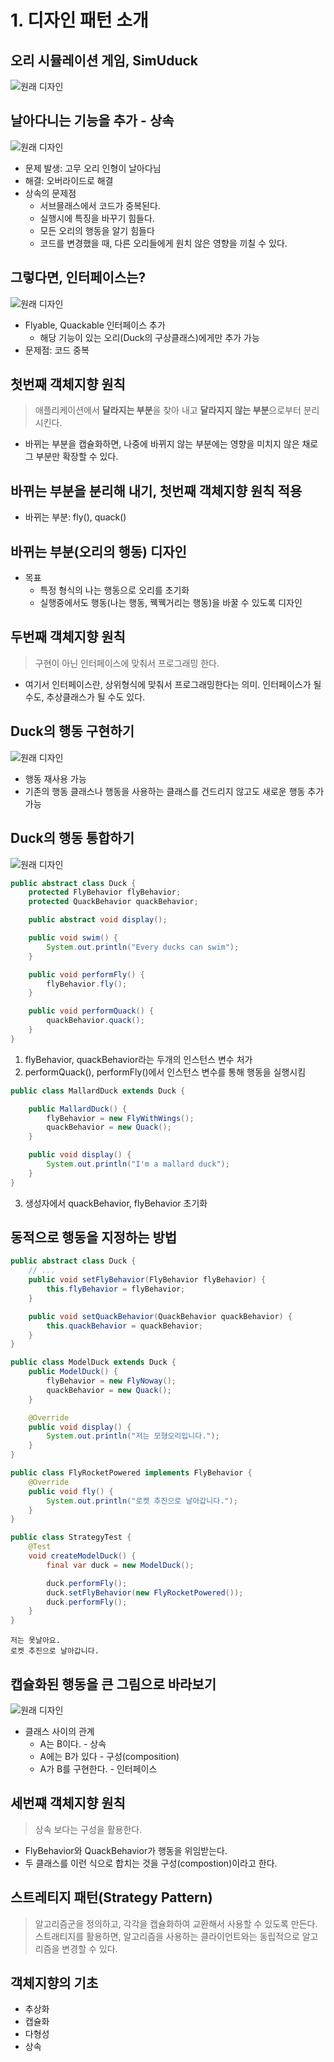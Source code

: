 # 1. 디자인 패턴 소개

## 오리 시뮬레이션 게임, SimUduck

![원래 디자인](./images/1.png)

## 날아다니는 기능을 추가 - 상속

![원래 디자인](./images/2.png)

* 문제 발생: 고무 오리 인형이 날아다님
* 해결: 오버라이드로 해결
* 상속의 문제점
    * 서브믈래스에서 코드가 중복된다.
    * 실행시에 특징을 바꾸기 힘들다.
    * 모든 오리의 행동을 알기 힘들다
    * 코드를 변경했을 때, 다른 오리들에게 원치 않은 영향을 끼칠 수 있다.

## 그렇다면, 인터페이스는?

![원래 디자인](./images/3.png)

* Flyable, Quackable 인터페이스 추가
    * 해당 기능이 있는 오리(Duck의 구상클래스)에게만 추가 가능
* 문제점: 코드 중복

## 첫번째 객체지향 원칙

> 애플리케이션에서 **달라지는 부분**을 찾아 내고 **달라지지 않는 부분**으로부터 분리 시킨다.

* 바뀌는 부분을 캡슐화하면, 나중에 바뀌지 않는 부분에는 영향을 미치지 않은 채로 그 부분만 확장할 수 있다.

## 바뀌는 부분을 분리해 내기, 첫번째 객체지향 원칙 적용

* 바뀌는 부분: fly(), quack()

## 바뀌는 부분(오리의 행동) 디자인

* 목표
    - 특정 형식의 나는 행동으로 오리를 초기화
    - 실행중에서도 행동(나는 행동, 꿱꿱거리는 행동)을 바꿀 수 있도록 디자인

## 두번째 객체지향 원칙

> 구현이 아닌 인터페이스에 맞춰서 프로그래밍 한다.

* 여기서 인터페이스란, 상위형식에 맞춰서 프로그래밍한다는 의미. 인터페이스가 될 수도, 추상클래스가 될 수도 있다.

## Duck의 행동 구현하기

![원래 디자인](./images/4.png)

* 행동 재사용 가능
* 기존의 행동 클래스나 행동을 사용하는 클래스를 건드리지 않고도 새로운 행동 추가 가능

## Duck의 행동 통합하기

![원래 디자인](./images/5.png)

```java
public abstract class Duck {
    protected FlyBehavior flyBehavior;
    protected QuackBehavior quackBehavior;

    public abstract void display();

    public void swim() {
        System.out.println("Every ducks can swim");
    }

    public void performFly() {
        flyBehavior.fly();
    }

    public void performQuack() {
        quackBehavior.quack();
    }
}
```

1. flyBehavior, quackBehavior라는 두개의 인스턴스 변수 처가
2. performQuack(), performFly()에서 인스턴스 변수를 통해 행동을 실행시킴

```java
public class MallardDuck extends Duck {

    public MallardDuck() {
        flyBehavior = new FlyWithWings();
        quackBehavior = new Quack();
    }

    public void display() {
        System.out.println("I'm a mallard duck");
    }
}
```

3. 생성자에서 quackBehavior, flyBehavior 초기화

## 동적으로 행동을 지정하는 방법

```java
public abstract class Duck {
    // ...
    public void setFlyBehavior(FlyBehavior flyBehavior) {
        this.flyBehavior = flyBehavior;
    }

    public void setQuackBehavior(QuackBehavior quackBehavior) {
        this.quackBehavior = quackBehavior;
    }
}
```

```java
public class ModelDuck extends Duck {
    public ModelDuck() {
        flyBehavior = new FlyNoway();
        quackBehavior = new Quack();
    }

    @Override
    public void display() {
        System.out.println("저는 모형오리입니다.");
    }
}

```

```java
public class FlyRocketPowered implements FlyBehavior {
    @Override
    public void fly() {
        System.out.println("로켓 추진으로 날아갑니다.");
    }
}
```

```java
public class StrategyTest {
    @Test
    void createModelDuck() {
        final var duck = new ModelDuck();

        duck.performFly();
        duck.setFlyBehavior(new FlyRocketPowered());
        duck.performFly();
    }
}
```

```text
저는 못날아요.
로켓 추진으로 날아갑니다.
```

## 캡슐화된 행동을 큰 그림으로 바라보기

![원래 디자인](./images/6.png)

* 클래스 사이의 관계
    * A는 B이다. - 상속
    * A에는 B가 있다 - 구성(composition)
    * A가 B를 구현한다. - 인터페이스

## 세번쨰 객체지향 원칙

> 상속 보다는 구성을 활용한다.

* FlyBehavior와 QuackBehavior가 행동을 위임받는다.
* 두 클래스를 이런 식으로 합치는 것을 구성(compostion)이라고 한다.

## 스트레티지 패턴(Strategy Pattern)

> 알고리즘군을 정의하고, 각각을 캡슐화하여 교환해서 사용할 수 있도록 만든다.
> 스트래티지를 활용하면, 알고리즘을 사용하는 클라이언트와는 동립적으로 알고리즘을 변경할 수 있다.

## 객체지향의 기초

* 추상화
* 캡슐화
* 다형성
* 상속

